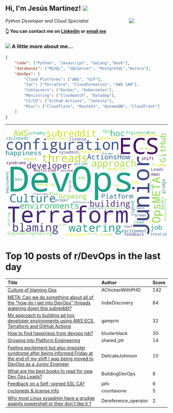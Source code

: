 <!--
**jmartinezl/jmartinezl** is a ✨ _special_ ✨ repository because its `README.md` (this file) appears on your GitHub profile.

Here are some ideas to get you started:

- 🔭 I’m currently working on ...
- 🌱 I’m currently learning ...
- 👯 I’m looking to collaborate on ...
- 🤔 I’m looking for help with ...
- 💬 Ask me about ...
- 📫 How to reach me: ...
- 😄 Pronouns: ...
- ⚡ Fun fact: ...
-->

<h2>Hi, I'm Jesús Martinez! <img src="https://media.giphy.com/media/WUlplcMpOCEmTGBtBW/giphy.gif" width="30"> </h2>
<img align='right' src="https://media.giphy.com/media/NytMLKyiaIh6VH9SPm/giphy.gif" width="120">
<p><em>Python Developer and Cloud Specialist
</em></p>

**👆 You can contact me on [Linkedin](https://www.linkedin.com/in/jes%C3%BAs-martinez-2b7b10104/) or [email me](mailto:jesus.mtz.lorenzo@gmail.com)**

### <img src="https://media.giphy.com/media/VgCDAzcKvsR6OM0uWg/giphy.gif" width="50"> A little more about me...  

```json
{
    "code": ["Python", "Javascript", "GoLang","Bash"],
    "databases": ["MySQL", "SQLServer", "PostgreSQL","Aurora"],
    "devOps": [
        "Cloud Platforms": ["AWS", "GCP"],
        "IaC": ["Terraform", "CloudFormation", "AWS SAM"],
        "Containers": ["Docker", "Kubernetes"],
        "Monitoring": ["Cloudwatch", "Datadog"],
        "CI/CD": ["Github Actions", "Jenkins"],
        "Misc": ["Cloudflare", "Route53", "DynamoDB", "Cloudfront"]
    ]
}
```
---

![Wordcloud](./cloud.png)

# Top 10 posts of r/DevOps in the last day

| Title | Author | Score |
|:---|:---|:---|
| [Culture of blaming Ops](https://www.reddit.com/r/devops/comments/v9wafq/culture_of_blaming_ops/) | AChickenWithPHD | 142 |
| [META: Can we do something about all of the "how do I get into DevOps" threads watering down this subreddit?](https://www.reddit.com/r/devops/comments/vahopk/meta_can_we_do_something_about_all_of_the_how_do/) | IndieDiscovery | 84 |
| [My approach to building ad hoc developer environments using AWS ECS, Terraform and GitHub Actions](https://www.reddit.com/r/devops/comments/v9y7vx/my_approach_to_building_ad_hoc_developer/) | gamprin | 32 |
| [How to find happiness from devops job?](https://www.reddit.com/r/devops/comments/vaec2f/how_to_find_happiness_from_devops_job/) | blusterblack | 30 |
| [Growing into Platform Engineering](https://www.reddit.com/r/devops/comments/v9x94z/growing_into_platform_engineering/) | shared_ptr | 14 |
| [Feeling excitement but also imposter syndrome after being informed Friday at the end of my shift I was being moved to DevOps as a Junior Engineer](https://www.reddit.com/r/devops/comments/vagcio/feeling_excitement_but_also_imposter_syndrome/) | DelicateJohnson | 10 |
| [What are the best books to read for new Dev Ops Leads?](https://www.reddit.com/r/devops/comments/va0ppk/what_are_the_best_books_to_read_for_new_dev_ops/) | BuildingDevOps | 8 |
| [Feedback on a Self-signed SSL CA?](https://www.reddit.com/r/devops/comments/va21zl/feedback_on_a_selfsigned_ssl_ca/) | jafo | 6 |
| [cyclonedx &amp; license info](https://www.reddit.com/r/devops/comments/vabdbn/cyclonedx_license_info/) | countasone | 5 |
| [Why most Linux sysadmin have a grudge againts powershell or they don't like it ?](https://www.reddit.com/r/devops/comments/vaipve/why_most_linux_sysadmin_have_a_grudge_againts/) | Dereference_operator | 2 |
